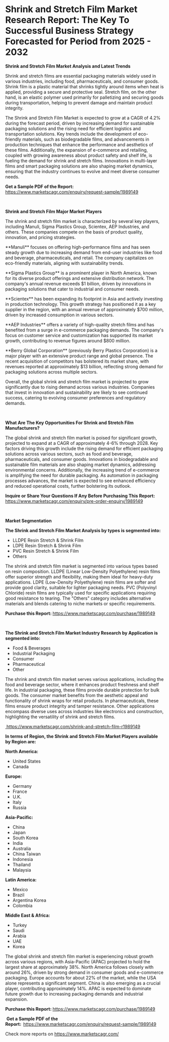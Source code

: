 <p><h1>Shrink and Stretch Film Market Research Report: The Key To Successful Business Strategy Forecasted for Period from 2025 - 2032</h1></p><p><strong>Shrink and Stretch Film Market Analysis and Latest Trends</strong></p>
<p><p>Shrink and stretch films are essential packaging materials widely used in various industries, including food, pharmaceuticals, and consumer goods. Shrink film is a plastic material that shrinks tightly around items when heat is applied, providing a secure and protective seal. Stretch film, on the other hand, is an elastic polymer used primarily for palletizing and securing goods during transportation, helping to prevent damage and maintain product integrity.</p><p>The Shrink and Stretch Film Market is expected to grow at a CAGR of 4.2% during the forecast period, driven by increasing demand for sustainable packaging solutions and the rising need for efficient logistics and transportation solutions. Key trends include the development of eco-friendly materials, such as biodegradable films, and advancements in production techniques that enhance the performance and aesthetics of these films. Additionally, the expansion of e-commerce and retailing, coupled with growing awareness about product safety and shelf life, is fueling the demand for shrink and stretch films. Innovations in multi-layer films and smart packaging solutions are also shaping market dynamics, ensuring that the industry continues to evolve and meet diverse consumer needs.</p></p>
<p><strong>Get a Sample PDF of the Report:&nbsp;</strong> <a href="https://www.marketscagr.com/enquiry/request-sample/1989149?utm_campaign=3127&utm_medium=2&utm_source=Github&utm_content=ia&utm_term=03042025&utm_id=shrink-and-stretch-film">https://www.marketscagr.com/enquiry/request-sample/1989149</a></p>
<p>&nbsp;</p>
<p><strong>Shrink and Stretch Film Major Market Players</strong></p>
<p><p>The shrink and stretch film market is characterized by several key players, including Manuli, Sigma Plastics Group, Scientex, AEP Industries, and others. These companies compete on the basis of product quality, innovation, and pricing strategies.</p><p>**Manuli** focuses on offering high-performance films and has seen steady growth due to increasing demand from end-user industries like food and beverage, pharmaceuticals, and retail. The company capitalizes on eco-friendly materials, aligning with sustainability trends.</p><p>**Sigma Plastics Group** is a prominent player in North America, known for its diverse product offerings and extensive distribution network. The company's annual revenue exceeds $1 billion, driven by innovations in packaging solutions that cater to industrial and consumer needs.</p><p>**Scientex** has been expanding its footprint in Asia and actively investing in production technology. This growth strategy has positioned it as a key supplier in the region, with an annual revenue of approximately $700 million, driven by increased consumption in various sectors.</p><p>**AEP Industries** offers a variety of high-quality stretch films and has benefited from a surge in e-commerce packaging demands. The company's focus on customer service and customization has supported its market growth, contributing to revenue figures around $800 million.</p><p>**Berry Global Corporation** (previously Berry Plastics Corporation) is a major player with an extensive product range and global presence. The recent acquisition of competitors has bolstered its market share, with revenues reported at approximately $13 billion, reflecting strong demand for packaging solutions across multiple sectors.</p><p>Overall, the global shrink and stretch film market is projected to grow significantly due to rising demand across various industries. Companies that invest in innovation and sustainability are likely to see continued success, catering to evolving consumer preferences and regulatory demands.</p></p>
<p>&nbsp;</p>
<p><strong>What Are The Key Opportunities For Shrink and Stretch Film Manufacturers?</strong></p>
<p><p>The global shrink and stretch film market is poised for significant growth, projected to expand at a CAGR of approximately 4-6% through 2028. Key factors driving this growth include the rising demand for efficient packaging solutions across various sectors, such as food and beverage, pharmaceuticals, and consumer goods. Innovations in biodegradable and sustainable film materials are also shaping market dynamics, addressing environmental concerns. Additionally, the increasing trend of e-commerce is amplifying the need for durable packaging. As automation in packaging processes advances, the market is expected to see enhanced efficiency and reduced operational costs, further bolstering its outlook.</p></p>
<p><strong>Inquire or Share Your Questions If Any Before Purchasing This Report:</strong> <a href="https://www.marketscagr.com/enquiry/pre-order-enquiry/1989149?utm_campaign=3127&utm_medium=2&utm_source=Github&utm_content=ia&utm_term=03042025&utm_id=shrink-and-stretch-film">https://www.marketscagr.com/enquiry/pre-order-enquiry/1989149</a></p>
<p>&nbsp;</p>
<p><strong>Market Segmentation</strong></p>
<p><strong>The Shrink and Stretch Film Market Analysis by types is segmented into:</strong></p>
<p><ul><li>LLDPE Resin Stretch & Shrink Film</li><li>LDPE Resin Stretch & Shrink Film</li><li>PVC Resin Stretch & Shrink Film</li><li>Others</li></ul></p>
<p><p>The shrink and stretch film market is segmented into various types based on resin composition. LLDPE (Linear Low-Density Polyethylene) resin films offer superior strength and flexibility, making them ideal for heavy-duty applications. LDPE (Low-Density Polyethylene) resin films are softer and provide good clarity, suitable for lighter packaging needs. PVC (Polyvinyl Chloride) resin films are typically used for specific applications requiring good resistance to tearing. The "Others" category includes alternative materials and blends catering to niche markets or specific requirements.</p></p>
<p><strong>Purchase this Report:&nbsp;</strong><a href="https://www.marketscagr.com/purchase/1989149?utm_campaign=3127&utm_medium=2&utm_source=Github&utm_content=ia&utm_term=03042025&utm_id=shrink-and-stretch-film">https://www.marketscagr.com/purchase/1989149</a></p>
<p>&nbsp;</p>
<p><strong>The Shrink and Stretch Film Market Industry Research by Application is segmented into:</strong></p>
<p><ul><li>Food & Beverages</li><li>Industrial Packaging</li><li>Consumer</li><li>Pharmaceutical</li><li>Other</li></ul></p>
<p><p>The shrink and stretch film market serves various applications, including the food and beverage sector, where it enhances product freshness and shelf life. In industrial packaging, these films provide durable protection for bulk goods. The consumer market benefits from the aesthetic appeal and functionality of shrink wraps for retail products. In pharmaceuticals, these films ensure product integrity and tamper resistance. Other applications encompass diverse uses across industries like electronics and construction, highlighting the versatility of shrink and stretch films.</p></p>
<p><a href="https://www.marketscagr.com/shrink-and-stretch-film-r1989149?utm_campaign=3127&utm_medium=2&utm_source=Github&utm_content=ia&utm_term=03042025&utm_id=shrink-and-stretch-film">&nbsp;https://www.marketscagr.com/shrink-and-stretch-film-r1989149</a></p>
<p><strong>In terms of Region, the Shrink and Stretch Film Market Players available by Region are:</strong></p>
<p>
    <p> <strong> North America: </strong>
        <ul>
            <li>United States</li>
            <li>Canada</li>
        </ul>
        </p> 
    <p> <strong> Europe: </strong>
        <ul>
            <li>Germany</li>
            <li>France</li>
            <li>U.K.</li>
            <li>Italy</li>
            <li>Russia</li>
        </ul>
        </p> 
    <p> <strong> Asia-Pacific: </strong>
        <ul>
            <li>China</li>
            <li>Japan</li>
            <li>South Korea</li>
            <li>India</li>
            <li>Australia</li>
            <li>China Taiwan</li>
            <li>Indonesia</li>
            <li>Thailand</li>
            <li>Malaysia</li>
        </ul>
        </p> 
    <p> <strong> Latin America: </strong>
        <ul>
            <li>Mexico</li>
            <li>Brazil</li>
            <li>Argentina Korea</li>
            <li>Colombia</li>
        </ul>
        </p> 
    <p> <strong> Middle East & Africa: </strong>
        <ul>
            <li>Turkey</li>
            <li>Saudi</li>
            <li>Arabia</li>
            <li>UAE</li>
            <li>Korea</li>
        </ul>
    </p>
    </p>
<p><p>The global shrink and stretch film market is experiencing robust growth across various regions, with Asia-Pacific (APAC) projected to hold the largest share at approximately 38%. North America follows closely with around 26%, driven by strong demand in consumer goods and e-commerce packaging. Europe accounts for about 22% of the market, while the USA alone represents a significant segment. China is also emerging as a crucial player, contributing approximately 14%. APAC is expected to dominate future growth due to increasing packaging demands and industrial expansion.</p></p>
<p><strong>Purchase this Report: </strong><a href="https://www.marketscagr.com/purchase/1989149?utm_campaign=3127&utm_medium=2&utm_source=Github&utm_content=ia&utm_term=03042025&utm_id=shrink-and-stretch-film">https://www.marketscagr.com/purchase/1989149</a></p>
<p>&nbsp;<strong>Get a Sample PDF of the Report:&nbsp;&nbsp;</strong><a href="https://www.marketscagr.com/enquiry/request-sample/1989149?utm_campaign=3127&utm_medium=2&utm_source=Github&utm_content=ia&utm_term=03042025&utm_id=shrink-and-stretch-film">https://www.marketscagr.com/enquiry/request-sample/1989149</a></p>
<p><strong></strong></p>
<p>Check more reports on <a href="https://www.marketscagr.com/?utm_campaign=3127&utm_medium=2&utm_source=Github&utm_content=ia&utm_term=03042025&utm_id=shrink-and-stretch-film">https://www.marketscagr.com/</a></p>